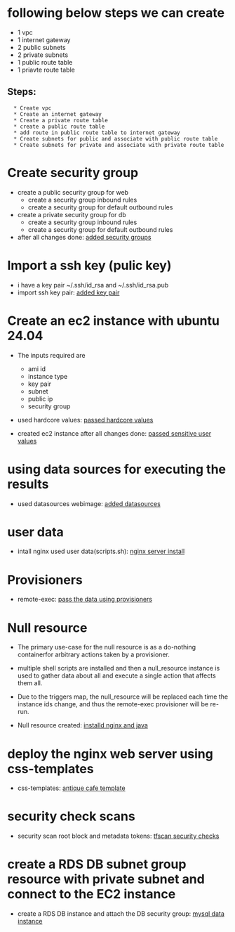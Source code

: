 # following below steps we can create 
   * 1 vpc
   * 1 internet gateway
   * 2 public subnets 
   * 2 private subnets
   * 1 public route table
   * 1 priavte route table

   ## Steps:
      * Create vpc
      * Create an internet gateway
      * Create a private route table
      * create a public route table
      * add route in public route table to internet gateway
      * Create subnets for public and associate with public route table
      * Create subnets for private and associate with private route table

# Create security group
   * create a public security group for web
      * create a security group inbound rules
      * create a security group for default outbound rules
   * create a private security group for db
      * create a security group inbound rules
      * create a security group for default outbound rules
   * after all changes done: [added security groups](https://github.com/VenkeyBoda/Terraform_Practice/commit/36e7de1eb366413d84fffbe0abd76caa18c657ff)

# Import a ssh key (pulic key)
   * i have a key pair ~/.ssh/id_rsa and ~/.ssh/id_rsa.pub
   * import ssh key pair: [added key pair](https://github.com/VenkeyBoda/Terraform_Practice/commit/675c655753b437ac8a7ba82079ee79f26fa648c4) 

# Create an ec2 instance with ubuntu 24.04
   * The inputs required are
      * ami id
      * instance type
      * key pair
      * subnet
      * public ip
      * security group

   * used hardcore values: [passed hardcore values](https://github.com/VenkeyBoda/Terraform_Practice/commit/6c0542ed4a1358d1a05d3bdfb1bce4f16fb39a0c)

   * created ec2 instance after all changes done: [passed sensitive user values](https://github.com/VenkeyBoda/Terraform_Practice/commit/84814be4fc815e83be2e8c358cbdeec33a5a1dc4) 

# using data sources for executing the results
   * used datasources webimage: [added datasources](https://github.com/VenkeyBoda/Terraform_Practice/commit/21d21a50ab93e90478139c47f7f11513307135a3)

# user data

   * intall nginx used user data(scripts.sh): [nginx server install](https://github.com/VenkeyBoda/Terraform_Practice/commit/5c1762c9d4ad5c46589ba71b58aab70c421bac6d) 

# Provisioners

   * remote-exec: [pass the data using provisioners](https://github.com/VenkeyBoda/Terraform_Practice/commit/de157da52fc96a1ad8780a328fa69b20f997fdd6)   

# Null resource
   * The primary use-case for the null resource is as a do-nothing containerfor    arbitrary actions taken by a provisioner.
   * multiple shell scripts are installed and then a null_resource instance is used to gather data about all and execute a single action that affects them all. 
   * Due to the triggers map, the null_resource will be replaced each time the instance ids change, and thus the remote-exec provisioner will be re-run.

   * Null resource created: [installd nginx and java](https://github.com/VenkeyBoda/Terraform_Practice/commit/e1c21081488b86dcddba27847fdc5fa2ef5115fc)

# deploy the nginx web server using css-templates

   * css-templates: [antique cafe template](https://github.com/VenkeyBoda/Terraform_Practice/commit/0fc881417a9833071de05bc6d11e81daeaf7157c) 

# security check scans

   *  security scan root block and metadata tokens: [tfscan security checks](https://github.com/VenkeyBoda/Terraform_Practice/commit/4ec840a9d23e8fac145f6c90bafb5644bb1ce68f) 

# create a RDS DB subnet group resource with private subnet and connect to the EC2 instance

   * create a RDS DB instance and attach the DB security group: [mysql data instance ](https://github.com/VenkeyBoda/Terraform_Practice/commit/f6eb0bc662fe743b1eabc56b9c85213e6d0dc662#diff-1a5da91fd9b0784c3a61f85a09ef7c5146a1bd767bff62f0610f4d971520909a)  